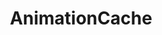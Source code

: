 ---
title: AnimationCache
taxonomy:
    category:
        - docs
visible: true
highlight:
    enabled: false
---